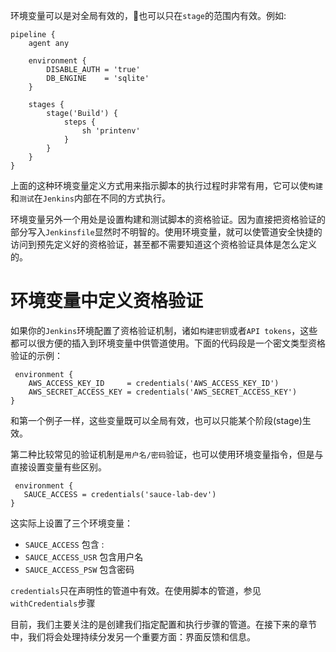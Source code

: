 环境变量可以是对全局有效的，也可以只在`stage`的范围内有效。例如:

```
pipeline {
    agent any

    environment {
        DISABLE_AUTH = 'true'
        DB_ENGINE    = 'sqlite'
    }

    stages {
        stage('Build') {
            steps {
                sh 'printenv'
            }
        }
    }
}
```
 上面的这种环境变量定义方式用来指示脚本的执行过程时非常有用，它可以使`构建`和`测试`在`Jenkins`内部在不同的方式执行。
 
 环境变量另外一个用处是设置构建和测试脚本的资格验证。因为直接把资格验证的部分写入`Jenkinsfile`显然时不明智的。使用环境变量，就可以使管道安全快捷的访问到预先定义好的资格验证，甚至都不需要知道这个资格验证具体是怎么定义的。
 
 # 环境变量中定义资格验证
 
 如果你的`Jenkins`环境配置了资格验证机制，诸如`构建密钥`或者`API tokens`，这些都可以很方便的插入到环境变量中供管道使用。下面的代码段是一个密文类型资格验证的示例：
 
```
 environment {
    AWS_ACCESS_KEY_ID     = credentials('AWS_ACCESS_KEY_ID')
    AWS_SECRET_ACCESS_KEY = credentials('AWS_SECRET_ACCESS_KEY')
}
```
 和第一个例子一样，这些变量既可以全局有效，也可以只能某个阶段(stage)生效。
 
 第二种比较常见的验证机制是`用户名/密码`验证，也可以使用环境变量指令，但是与直接设置变量有些区别。
 
```
 environment {
   SAUCE_ACCESS = credentials('sauce-lab-dev')
}
```
这实际上设置了三个环境变量：

- `SAUCE_ACCESS` 包含 <username>:<password>
- `SAUCE_ACCESS_USR` 包含用户名
- `SAUCE_ACCESS_PSW` 包含密码

`credentials`只在声明性的管道中有效。在使用脚本的管道，参见`withCredentials`步骤

目前，我们主要关注的是创建我们指定配置和执行步骤的管道。在接下来的章节中，我们将会处理持续分发另一个重要方面：界面反馈和信息。
 


	

